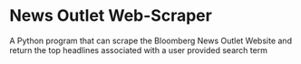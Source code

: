 # News Outlet Web-Scraper
A Python program that can scrape the Bloomberg News Outlet Website and return the top headlines associated with a user provided search term
